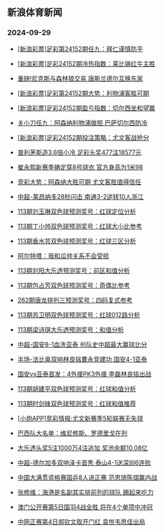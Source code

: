 ## 新浪体育新闻 
### 2024-09-29

+ [[新浪彩票]足彩第24152期任九：拜仁谨慎防平](https://sports.sina.com.cn/l/2024-09-28/doc-incqshnz0451822.shtml)

+ [[新浪彩票]足彩24152期冷热指数：莱比锡红牛主胜](https://sports.sina.com.cn/l/2024-09-28/doc-incqshpe4410868.shtml)

+ [重磅!尼克斯与森林狼交易 唐斯兰德尔互换东家](https://sports.sina.com.cn/basketball/nba/2024-09-28/doc-incqsnuy7157270.shtml)

+ [[新浪彩票]足彩第24152期大势：利物浦客胜可期](https://sports.sina.com.cn/l/2024-09-28/doc-incqshph1185631.shtml)

+ [[新浪彩票]足彩24152期盈亏指数：切尔西坐和望赢](https://sports.sina.com.cn/l/2024-09-28/doc-incqshpa7229496.shtml)

+ [关小刀任九：阿森纳利物浦做胆 巴萨切尔西防冷](https://sports.sina.com.cn/l/2024-09-28/doc-incqsxku6946488.shtml)

+ [[新浪彩票]足彩24152期投注策略：尤文客战抢分](https://sports.sina.com.cn/l/2024-09-28/doc-incqshph1186611.shtml)

+ [普利茅斯造3.6倍小冷 足彩头奖477注18577元](https://sports.sina.com.cn/l/2024-09-28/doc-incqshpa7226738.shtml)

+ [崔永熙新赛季确定穿8号球衣 官方身高为1米98](https://sports.sina.com.cn/basketball/nba/2024-09-28/doc-incqshph1191659.shtml)

+ [竞彩大势：阿森纳大胜可期 尤文客胜值得信任](https://sports.sina.com.cn/l/2024-09-28/doc-incqshph1175205.shtml)

+ [中超-莱昂纳多28秒闪击 南通3-2逆转10人浙江](https://sports.sina.com.cn/china/j/2024-09-28/doc-incqtqhk9871055.shtml)

+ [113期刘玉琳双色球预测奖号：红球定位分析](https://sports.sina.com.cn/l/2024-09-28/doc-incqstca1091643.shtml)

+ [113期丁小帅双色球预测奖号：红球大小比参考](https://sports.sina.com.cn/l/2024-09-28/doc-incqstaw7062766.shtml)

+ [113期香水芸双色球预测奖号：红球三区分析](https://sports.sina.com.cn/l/2024-09-28/doc-incqstav0284213.shtml)

+ [阿尔特塔：我和瓜帅关系不会受损](https://sports.sina.com.cn/g/2024-09-28/doc-incqrrri0745574.shtml)

+ [113期刘阳大乐透预测奖号：前区和值分析](https://sports.sina.com.cn/l/2024-09-28/doc-incqsxkw4204861.shtml)

+ [113期包占芳双色球预测奖号：奇偶比参考](https://sports.sina.com.cn/l/2024-09-28/doc-incqstaw7060140.shtml)

+ [262期唐龙排列三预测奖号：四码复式参考](https://sports.sina.com.cn/l/2024-09-28/doc-incqsnuy7160696.shtml)

+ [113期苏卫明双色球预测奖号：红球012路分析](https://sports.sina.com.cn/l/2024-09-28/doc-incqstav0283581.shtml)

+ [113期梁诗琪大乐透预测奖号：和值分析](https://sports.sina.com.cn/l/2024-09-28/doc-incqsxkw4207450.shtml)

+ [中超-国安8-1血洗亚泰 创队史中超最大赢球比分](https://sports.sina.com.cn/china/j/2024-09-28/doc-incqtqhq4006517.shtml)

+ [半场-法比奥双响林良铭曹永竞建功 国安4-1亚泰](https://sports.sina.com.cn/china/j/2024-09-28/doc-incqtiyn9984773.shtml)

+ [国安vs亚泰首发：4外援PK3外援 李磊林良铭出战](https://sports.sina.com.cn/china/j/2024-09-28/doc-incqtiyu0845599.shtml)

+ [113期胡建平双色球预测奖号：红球和值分析](https://sports.sina.com.cn/l/2024-09-28/doc-incqstav0285891.shtml)

+ [113期时剑锋双色球预测奖号：红球和值推荐](https://sports.sina.com.cn/l/2024-09-28/doc-incqstay4319925.shtml)

+ [[小炮APP]竞彩情报:尤文新赛季5轮联赛无失球](https://sports.sina.com.cn/l/2024-09-28/doc-incqsnux0356789.shtml)

+ [巴西队大名单：维尼修斯、罗德里戈在列](https://sports.sina.com.cn/g/2024-09-28/doc-incqrrri0735532.shtml)

+ [大乐透头奖5注1000万4注追加 奖池余额10.08亿](https://sports.sina.com.cn/l/2024-09-28/doc-incqtqhs0812625.shtml)

+ [中超-德尔加多双响泽卡首秀 泰山4-1送深圳6连败](https://sports.sina.com.cn/china/j/2024-09-28/doc-incqtqhq4012596.shtml)

+ [中国大满贯资格赛国乒8人进正赛 范思琦陈熠赢内战](https://sports.sina.com.cn/others/pingpang/2024-09-28/doc-incqtqhq4018246.shtml)

+ [张修维：海港是名副其实排前列的球队 踢起来吃力](https://sports.sina.com.cn/china/j/2024-09-28/doc-incqtqhn6636682.shtml)

+ [澳门公开赛第5日国羽4战全胜 将在4个单项中冲冠](https://sports.sina.com.cn/others/badmin/2024-09-28/doc-incqtiyu0834749.shtml)

+ [中网正赛第4日郑钦文取开门红 袁悦韦思佳出局](https://sports.sina.com.cn/tennis/china/2024-09-28/doc-incqtiyu0884997.shtml)

